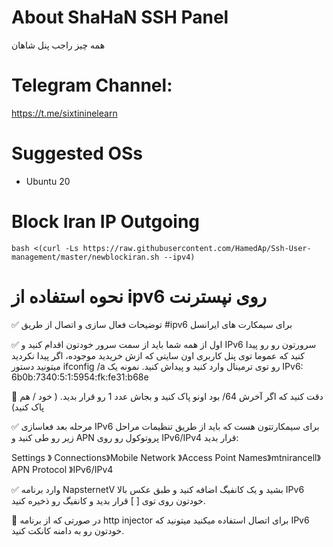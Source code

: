 

  
# About ShaHaN SSH Panel
همه چیز راجب پنل شاهان





# Telegram Channel: 

https://t.me/sixtininelearn



# Suggested OSs

- Ubuntu 20


# Block Iran IP Outgoing

````
bash <(curl -Ls https://raw.githubusercontent.com/HamedAp/Ssh-User-management/master/newblockiran.sh --ipv4)
````

# نحوه استفاده از ipv6  روی نپسترنت

✅ توضیحات فعال سازی و اتصال از طریق #ipv6 برای سیمکارت های ایرانسل

✅ اول از همه شما باید از سمت سرور خودتون اقدام کنید و IPv6 سرورتون رو رو پیدا کنید که عموما توی پنل کاربری اون سایتی که ازش خریدید موجوده، اگر پیدا نکردید میتونید دستور ifconfig /a رو توی ترمینال وارد کنید و پیداش کنید.
نمونه یک IPv6:
6b0b:7340:5:1:5954:fk:fe31:b68e

🛑 دقت کنید که اگر آخرش 64/ بود اونو پاک کنید و بجاش عدد 1 رو قرار بدید. ( خود / هم پاک کنید)

✅ مرحله بعد فعاسازی IPv6 برای سیمکارتتون هست که باید از طریق تنظیمات مراحل زیر رو طی کنید و APN پروتوکول رو روی IPv6/IPv4 قرار بدید:

Settings 》 Connections》Mobile Network 》Access Point Names》mtnirancell》APN Protocol 》IPv6/IPv4

✅ وارد برنامه NapsternetV بشید و یک کانفیگ اضافه کنید و طبق عکس بالا IPv6 خودتون روی توی [ ] قرار بدید و کانفیگ رو ذخیره کنید.

🛑 در صورتی که از برنامه http injector برای اتصال استفاده میکنید میتونید که IPv6 خودتون رو به دامنه کانکت کنید.



